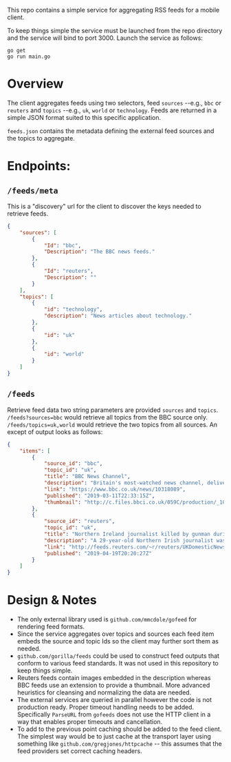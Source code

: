 This repo contains a simple service for aggregating RSS feeds for a mobile client.

To keep things simple the service must be launched from the repo directory and the service will bind to port 3000. 
Launch the service as follows:

```
go get
go run main.go
```

# Overview

The client aggregates feeds using two selectors, feed `sources` --e.g., `bbc` or `reuters` and `topics` --e.g., `uk`, 
`world` or `technology`. Feeds are returned in a simple JSON format suited to this specific application.

`feeds.json` contains the metadata defining the external feed sources and the topics to aggregate. 

# Endpoints:
 
## `/feeds/meta`

This is a "discovery" url for the client to discover the keys needed to retrieve feeds.

```json
{
    "sources": [
        {
            "Id": "bbc",
            "Description": "The BBC news feeds."
        },
        {
            "Id": "reuters",
            "Description": ""
        }
    ],
    "topics": [
        {
            "id": "technology",
            "description": "News articles about technology."
        },
        {
            "id": "uk"
        },
        {
            "id": "world"
        }
    ]
}
```

## `/feeds`

Retrieve feed data two string parameters are provided `sources` and `topics`. `/feeds?sources=bbc` would retrieve all 
topics from the BBC source only. `/feeds/topics=uk,world` would retrieve the two topics from all sources. An except of 
output looks as follows:

```json
{
    "items": [
        {
            "source_id": "bbc",
            "topic_id": "uk",
            "title": "BBC News Channel",
            "description": "Britain's most-watched news channel, delivering breaking news and analysis all day, every day.",
            "link": "https://www.bbc.co.uk/news/10318089",
            "published": "2019-03-11T22:33:15Z",
            "thumbnail": "http://c.files.bbci.co.uk/059C/production/_106463410_ecb0b10f-d372-402e-aced-e7b92ab4ebd1.png"
        },
        {
            "source_id": "reuters",
            "topic_id": "uk",
            "title": "Northern Ireland journalist killed by gunman during riot",
            "description": "A 29-year-old Northern Irish journalist was shot dead during rioting in Londonderry overnight, an attack that shocked the region and police said was likely the work of Irish nationalist militants opposed to the 1998 Good Friday peace deal.\u003cdiv class=\"feedflare\"\u003e\r\n\u003ca href=\"http://feeds.reuters.com/~ff/reuters/UKDomesticNews?a=YVUS7f2fR0Y:541Tfq1itxc:yIl2AUoC8zA\"\u003e\u003cimg src=\"http://feeds.feedburner.com/~ff/reuters/UKDomesticNews?d=yIl2AUoC8zA\" border=\"0\"\u003e\u003c/img\u003e\u003c/a\u003e \u003ca href=\"http://feeds.reuters.com/~ff/reuters/UKDomesticNews?a=YVUS7f2fR0Y:541Tfq1itxc:F7zBnMyn0Lo\"\u003e\u003cimg src=\"http://feeds.feedburner.com/~ff/reuters/UKDomesticNews?i=YVUS7f2fR0Y:541Tfq1itxc:F7zBnMyn0Lo\" border=\"0\"\u003e\u003c/img\u003e\u003c/a\u003e \u003ca href=\"http://feeds.reuters.com/~ff/reuters/UKDomesticNews?a=YVUS7f2fR0Y:541Tfq1itxc:V_sGLiPBpWU\"\u003e\u003cimg src=\"http://feeds.feedburner.com/~ff/reuters/UKDomesticNews?i=YVUS7f2fR0Y:541Tfq1itxc:V_sGLiPBpWU\" border=\"0\"\u003e\u003c/img\u003e\u003c/a\u003e\r\n\u003c/div\u003e\u003cimg src=\"http://feeds.feedburner.com/~r/reuters/UKDomesticNews/~4/YVUS7f2fR0Y\" height=\"1\" width=\"1\" alt=\"\"/\u003e",
            "link": "http://feeds.reuters.com/~r/reuters/UKDomesticNews/~3/YVUS7f2fR0Y/northern-ireland-journalist-killed-by-gunman-during-riot-idUKKCN1RV02F",
            "published": "2019-04-19T20:20:27Z"
        }
    ]
}
``` 

# Design & Notes

* The only external library used is `github.com/mmcdole/gofeed` for rendering feed formats.
* Since the service aggregates over topics and sources each feed item embeds the source and topic Ids so the client may 
further sort them as needed.
* `github.com/gorilla/feeds` could be used to construct feed outputs that conform to various feed standards. It 
was not used in this repository to keep things simple. 
* Reuters feeds contain images embedded in the description whereas BBC feeds use an extension to provide a thumbnail. 
More advanced heuristics for cleansing and normalizing the data are needed.
* The external services are queried in parallel however the code is not production ready. Proper timeout handling needs 
to be added. Specifically `ParseURL` from `gofeeds` does not use the HTTP client in a way that enables proper timeouts 
and cancellation. 
* To add to the previous point caching should be added to the feed client. The simplest way would be to just cache at 
the transport layer using something like `github.com/gregjones/httpcache` -- this assumes that the feed providers set 
correct caching headers.